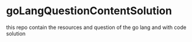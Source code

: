 # goLangQuestionContentSolution
this repo contain the resources and question of the go lang and with code solution
